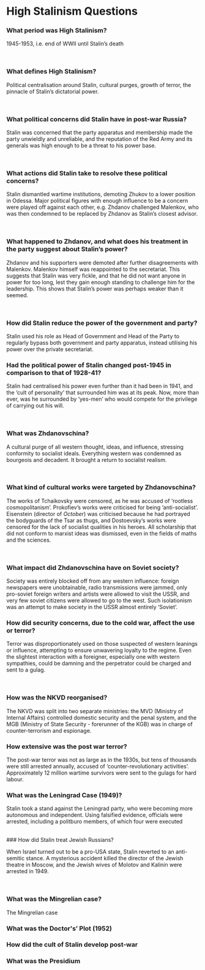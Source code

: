 # High Stalinism Questions


### What period was High Stalinism?

1945-1953, i.e. end of WWII until Stalin’s death

</br>

### What defines High Stalinism?

Political centralisation around Stalin, cultural purges, growth of terror, the pinnacle of Stalin’s dictatorial power.

</br>

### What political concerns did Stalin have in post-war Russia?

Stalin was concerned that the party apparatus and membership made the party unwieldly and unreliable, and the reputation of the Red Army and its generals was high enough to be a threat to his power base.

</br>

### What actions did Stalin take to resolve these political concerns?

Stalin dismantled wartime institutions, demoting Zhukov to a lower position in Odessa. Major political figures with enough influence to be a concern were played off against each other, e.g. Zhdanov challenged Malenkov, who was then condemned to be replaced by Zhdanov as Stalin’s closest advisor.

</br>

### What happened to Zhdanov, and what does his treatment in the party suggest about Stalin’s power?

Zhdanov and his supporters were demoted after further disagreements with Malenkov. Malenkov himself was reappointed to the secretariat. This suggests that Stalin was very fickle, and that he did not want anyone in power for too long, lest they gain enough standing to challenge him for the leadership. This shows that Stalin’s power was perhaps weaker than it seemed.

</br>

### How did Stalin reduce the power of the government and party?

Stalin used his role as Head of Government and Head of the Party to regularly bypass both government and party apparatus, instead utilising his power over the private secretariat.

### Had the political power of Stalin changed post-1945 in comparison to that of 1928-41?

Stalin had centralised his power even further than it had been in 1941, and the ‘cult of personality’ that surrounded him was at its peak. Now, more than ever, was he surrounded by ‘yes-men’ who would compete for the privilege of carrying out his will.

</br>

### What was Zhdanovschina?

A cultural purge of all western thought, ideas, and influence, stressing conformity to socialist ideals. Everything western was condemned as bourgeois and decadent. It brought a return to socialist realism. 

</br>

### What kind of cultural works were targeted by Zhdanovschina?

The works of Tchaikovsky were censored, as he was accused of ‘rootless cosmopolitanism’. Prokofiev’s works were criticised for being ‘anti-socialist’. Eisenstein (director of *October*) was criticised because he had portrayed the bodyguards of the Tsar as thugs, and Dostoevsky’s works were censored for the lack of socialist qualities in his heroes. All scholarship that did not conform to marxist ideas was dismissed, even in the fields of maths and the sciences.

</br>

### What impact did Zhdanovschina have on Soviet society?

Society was entirely blocked off from any western influence: foreign newspapers were unobtainable, radio transmissions were jammed, only pro-soviet foreign writers and artists were allowed to visit the USSR, and very few soviet citizens were allowed to go to the west. Such isolationism was an attempt to make society in the USSR almost entirely ‘Soviet’.
</br>

### How did security concerns, due to the cold war, affect the use or terror?

Terror was disproportionately used on those suspected of western leanings or influence, attempting to ensure unwavering loyalty to the regime. Even the slightest interaction with a  foreigner, especially one with western sympathies, could be damning and the perpetrator could be charged and sent to a gulag.

</br>

### How was the NKVD reorganised?

The NKVD was split into two separate ministries: the MVD (Ministry of Internal Affairs) controlled domestic security and the penal system, and the MGB (Ministry of State Security - forerunner of the KGB) was in charge of counter-terrorism and espionage.

### How extensive was the post war terror?

The post-war terror was not as large as in the 1930s, but tens of thousands were still arrested annually, accused of ‘counter-revolutionary activities’. Approximately 12 million wartime survivors were sent to the gulags for hard labour.

### What was the Leningrad Case (1949)?

Stalin took a stand against the Leningrad party, who were becoming more autonomous and independent. Using falsified evidence, officials were arrested, including a politburo members, of which four were executed

</br>
### How did Stalin treat Jewish Russians?

When Israel turned out to be a pro-USA state, Stalin reverted to an anti-semitic stance. A mysterious accident killed the director of the Jewish theatre in Moscow, and the Jewish wives of Molotov and Kalinin were arrested in 1949.

</br>

### What was the Mingrelian case?

The Mingrelian case 

### What was the Doctor's’ Plot (1952)

### How did the cult of Stalin develop post-war

### What was the Presidium